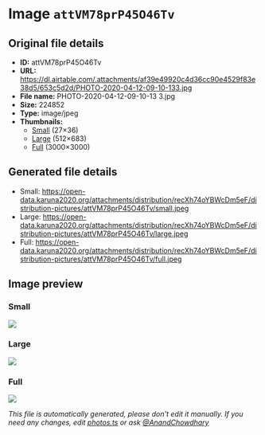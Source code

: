 # Image `attVM78prP45O46Tv`

## Original file details

- **ID:** attVM78prP45O46Tv
- **URL:** https://dl.airtable.com/.attachments/af39e49920c4d36cc90e4529f83e38d5/653c5d2d/PHOTO-2020-04-12-09-10-133.jpg
- **File name:** PHOTO-2020-04-12-09-10-13 3.jpg
- **Size:** 224852
- **Type:** image/jpeg
- **Thumbnails:**
  - [Small](https://dl.airtable.com/.attachmentThumbnails/43181861425ba954aedb45764a5fe974/a9b77b68) (27×36)
  - [Large](https://dl.airtable.com/.attachmentThumbnails/a8cf19995cc2c89df02cf82678021e1b/a3f770e4) (512×683)
  - [Full](https://dl.airtable.com/.attachmentThumbnails/a795158feccb1c53cde4040d26fee19d/ce37b1cc) (3000×3000)

## Generated file details

- Small: https://open-data.karuna2020.org/attachments/distribution/recXh74oYBWcDm5eF/distribution-pictures/attVM78prP45O46Tv/small.jpeg
- Large: https://open-data.karuna2020.org/attachments/distribution/recXh74oYBWcDm5eF/distribution-pictures/attVM78prP45O46Tv/large.jpeg
- Full: https://open-data.karuna2020.org/attachments/distribution/recXh74oYBWcDm5eF/distribution-pictures/attVM78prP45O46Tv/full.jpeg

## Image preview

### Small

![](https://open-data.karuna2020.org/attachments/distribution/recXh74oYBWcDm5eF/distribution-pictures/attVM78prP45O46Tv/small.jpeg)

### Large

![](https://open-data.karuna2020.org/attachments/distribution/recXh74oYBWcDm5eF/distribution-pictures/attVM78prP45O46Tv/large.jpeg)

### Full

![](https://open-data.karuna2020.org/attachments/distribution/recXh74oYBWcDm5eF/distribution-pictures/attVM78prP45O46Tv/full.jpeg)

_This file is automatically generated, please don't edit it manually. If you need any changes, edit [photos.ts](/photos.ts) or ask [@AnandChowdhary](https://github.com/AnandChowdhary)_
